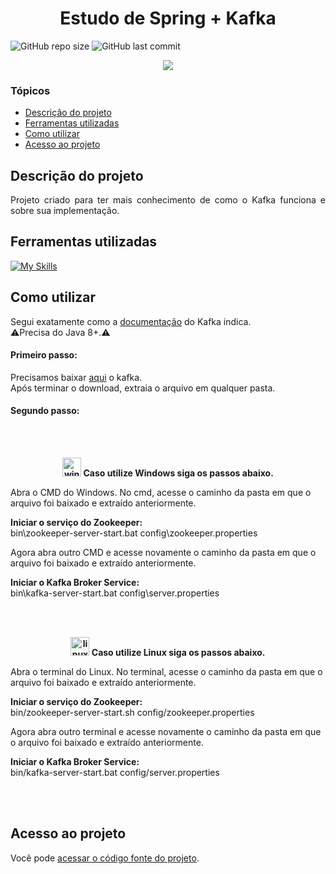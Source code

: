 # <h1 align="center"> Estudo de Spring + Kafka </h1>
![GitHub repo size](https://img.shields.io/github/repo-size/PedroQueiroz1/Spring-Kafka?style=plastic)
![GitHub last commit](https://img.shields.io/github/last-commit/PedroQueiroz1/Spring-Kafka?style=plastic)

<p align="center">
   <img src="http://img.shields.io/static/v1?label=STATUS&message=EM%20DESENVOLVIMENTO&color=RED&style=for-the-badge" #vitrinedev/>
</p>

### Tópicos 

- [Descrição do projeto](#descrição-do-projeto)
- [Ferramentas utilizadas](#ferramentas-utilizadas)
- [Como utilizar](#como-utilizar)
- [Acesso ao projeto](#acesso-ao-projeto)

## Descrição do projeto 

<p align="justify">
   Projeto criado para ter mais conhecimento de como o Kafka funciona e sobre sua implementação.
</p>
 
## Ferramentas utilizadas
[![My Skills](https://skillicons.dev/icons?i=java,spring,kafka,maven)](https://skillicons.dev)

## Como utilizar
Segui exatamente como a [documentação](https://kafka.apache.org/quickstart) do Kafka indica. <br>
⚠️Precisa do Java 8+.⚠️ <br>
#### Primeiro passo: <br>
Precisamos baixar [aqui](https://dlcdn.apache.org/kafka/3.5.0/kafka_2.13-3.5.0.tgz) o kafka. <br>
Após terminar o download, extraia o arquivo em qualquer pasta.

#### Segundo passo:
<br> <br>
<strong><p align="center"><img width="30" src="https://emojis.slackmojis.com/emojis/images/1643514315/2870/windows.png?1643514315" alt="windows" /> Caso utilize Windows siga os passos abaixo.</p></strong>

Abra o CMD do Windows. No cmd, acesse o caminho da pasta em que o arquivo foi baixado e extraído anteriormente.<br>

<strong>Iniciar o serviço do Zookeeper: </strong><br>
bin\zookeeper-server-start.bat config\zookeeper.properties<br>

Agora abra outro CMD e acesse novamente o caminho da pasta em que o arquivo foi baixado e extraído anteriormente.<br>

<strong>Iniciar o Kafka Broker Service:</strong><br>
bin\kafka-server-start.bat config\server.properties<br>

<br><br>
<strong><p align="center"><img width="30" src="https://emojis.slackmojis.com/emojis/images/1643514543/5413/linux.png?1643514543" alt="linux" /> Caso utilize Linux siga os passos abaixo. </p></strong>

Abra o terminal do Linux. No terminal, acesse o caminho da pasta em que o arquivo foi baixado e extraído anteriormente.<br>

<strong>Iniciar o serviço do Zookeeper: </strong><br>
bin/zookeeper-server-start.sh config/zookeeper.properties<br>

Agora abra outro terminal e acesse novamente o caminho da pasta em que o arquivo foi baixado e extraído anteriormente.<br>

<strong>Iniciar o Kafka Broker Service:</strong><br>
bin/kafka-server-start.bat config/server.properties<br>

<br><br>
## Acesso ao projeto

Você pode [acessar o código fonte do projeto](https://github.com/PedroQueiroz1/Spring-Kafka).
